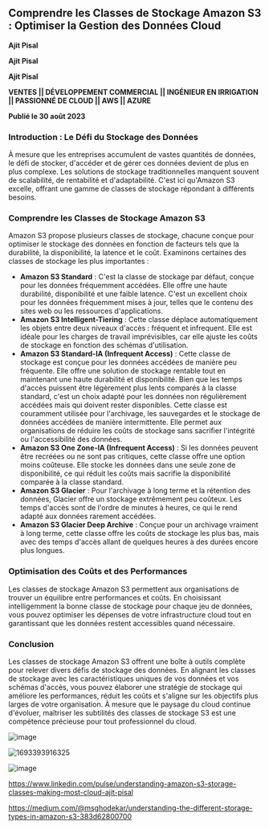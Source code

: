 
## Comprendre les Classes de Stockage Amazon S3 : Optimiser la Gestion des Données Cloud

**Ajit Pisal**

**Ajit Pisal**

**Ajit Pisal**

**VENTES || DÉVELOPPEMENT COMMERCIAL || INGÉNIEUR EN IRRIGATION || PASSIONNÉ DE CLOUD || AWS || AZURE**

**Publié le 30 août 2023**

### Introduction : Le Défi du Stockage des Données

À mesure que les entreprises accumulent de vastes quantités de données, le défi de stocker, d'accéder et de gérer ces données devient de plus en plus complexe. Les solutions de stockage traditionnelles manquent souvent de scalabilité, de rentabilité et d'adaptabilité. C'est ici qu'Amazon S3 excelle, offrant une gamme de classes de stockage répondant à différents besoins.

### Comprendre les Classes de Stockage Amazon S3

Amazon S3 propose plusieurs classes de stockage, chacune conçue pour optimiser le stockage des données en fonction de facteurs tels que la durabilité, la disponibilité, la latence et le coût. Examinons certaines des classes de stockage les plus importantes :

- **Amazon S3 Standard** : C'est la classe de stockage par défaut, conçue pour les données fréquemment accédées. Elle offre une haute durabilité, disponibilité et une faible latence. C'est un excellent choix pour les données fréquemment mises à jour, telles que le contenu des sites web ou les ressources d'applications.
- **Amazon S3 Intelligent-Tiering** : Cette classe déplace automatiquement les objets entre deux niveaux d'accès : fréquent et infrequent. Elle est idéale pour les charges de travail imprévisibles, car elle ajuste les coûts de stockage en fonction des schémas d'utilisation.
- **Amazon S3 Standard-IA (Infrequent Access)** : Cette classe de stockage est conçue pour les données accédées de manière peu fréquente. Elle offre une solution de stockage rentable tout en maintenant une haute durabilité et disponibilité. Bien que les temps d'accès puissent être légèrement plus lents comparés à la classe standard, c'est un choix adapté pour les données non régulièrement accédées mais qui doivent rester disponibles. Cette classe est couramment utilisée pour l'archivage, les sauvegardes et le stockage de données accédées de manière intermittente. Elle permet aux organisations de réduire les coûts de stockage sans sacrifier l'intégrité ou l'accessibilité des données.
- **Amazon S3 One Zone-IA (Infrequent Access)** : Si les données peuvent être recréées ou ne sont pas critiques, cette classe offre une option moins coûteuse. Elle stocke les données dans une seule zone de disponibilité, ce qui réduit les coûts mais sacrifie la disponibilité comparée à la classe standard.
- **Amazon S3 Glacier** : Pour l'archivage à long terme et la rétention des données, Glacier offre un stockage extrêmement peu coûteux. Les temps d'accès sont de l'ordre de minutes à heures, ce qui le rend adapté aux données rarement accédées.
- **Amazon S3 Glacier Deep Archive** : Conçue pour un archivage vraiment à long terme, cette classe offre les coûts de stockage les plus bas, mais avec des temps d'accès allant de quelques heures à des durées encore plus longues.

### Optimisation des Coûts et des Performances

Les classes de stockage Amazon S3 permettent aux organisations de trouver un équilibre entre performances et coûts. En choisissant intelligemment la bonne classe de stockage pour chaque jeu de données, vous pouvez optimiser les dépenses de votre infrastructure cloud tout en garantissant que les données restent accessibles quand nécessaire.

### Conclusion

Les classes de stockage Amazon S3 offrent une boîte à outils complète pour relever divers défis de stockage des données. En alignant les classes de stockage avec les caractéristiques uniques de vos données et vos schémas d'accès, vous pouvez élaborer une stratégie de stockage qui améliore les performances, réduit les coûts et s'aligne sur les objectifs plus larges de votre organisation. À mesure que le paysage du cloud continue d'évoluer, maîtriser les subtilités des classes de stockage S3 est une compétence précieuse pour tout professionnel du cloud.


![image](https://github.com/user-attachments/assets/af25097c-a7cd-4faa-a6b2-a6b5c38f573e)


![1693393916325](https://github.com/user-attachments/assets/47f8b861-5022-4da2-be68-2bcb8940d00c)

![image](https://github.com/user-attachments/assets/24c9056e-561e-4a4f-ac68-4f9a88b94f53)

https://www.linkedin.com/pulse/understanding-amazon-s3-storage-classes-making-most-cloud-ajit-pisal

https://medium.com/@msghodekar/understanding-the-different-storage-types-in-amazon-s3-383d62800700

